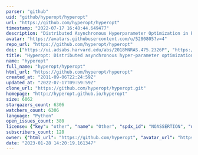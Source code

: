 ```yaml
---
parser: "github"
uid: "github/hyperopt/hyperopt"
url: "https://github.com/hyperopt/hyperopt"
timestamp: "2022-07-17 16:48:44.649477"
description: "Distributed Asynchronous Hyperparameter Optimization in Python"
avatar: "https://avatars.githubusercontent.com/u/5280805?v=4"
repo_url: "https://github.com/hyperopt/hyperopt"
doi: ["https://ui.adsabs.harvard.edu/abs/2018MNRAS.475.2326P", "https://proceedings.mlr.press/v28/bergstra13.html", "https://ui.adsabs.harvard.edu/abs/2022ascl.soft05008B/abstract"]
title: "Hyperopt: Distributed asynchronous hyper-parameter optimization"
name: "hyperopt"
full_name: "hyperopt/hyperopt"
html_url: "https://github.com/hyperopt/hyperopt"
created_at: "2011-09-06T22:24:59Z"
updated_at: "2022-07-17T09:59:59Z"
clone_url: "https://github.com/hyperopt/hyperopt.git"
homepage: "http://hyperopt.github.io/hyperopt"
size: 6062
stargazers_count: 6306
watchers_count: 6306
language: "Python"
open_issues_count: 380
license: {"key": "other", "name": "Other", "spdx_id": "NOASSERTION", "url": null, "node_id": "MDc6TGljZW5zZTA="}
subscribers_count: 128
owner: {"html_url": "https://github.com/hyperopt", "avatar_url": "https://avatars.githubusercontent.com/u/5280805?v=4", "login": "hyperopt", "type": "Organization"}
date: "2023-01-28 14:20:19.161347"
---
```

